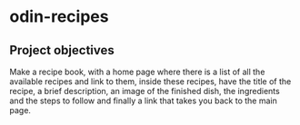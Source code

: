 # odin-recipes

## Project objectives

Make a recipe book, with a home page where there is a list of all the available recipes and link to them, inside these recipes, have the title of the recipe, a brief description, an image of the finished dish, the ingredients and the steps to follow and finally a link that takes you back to the main page.
